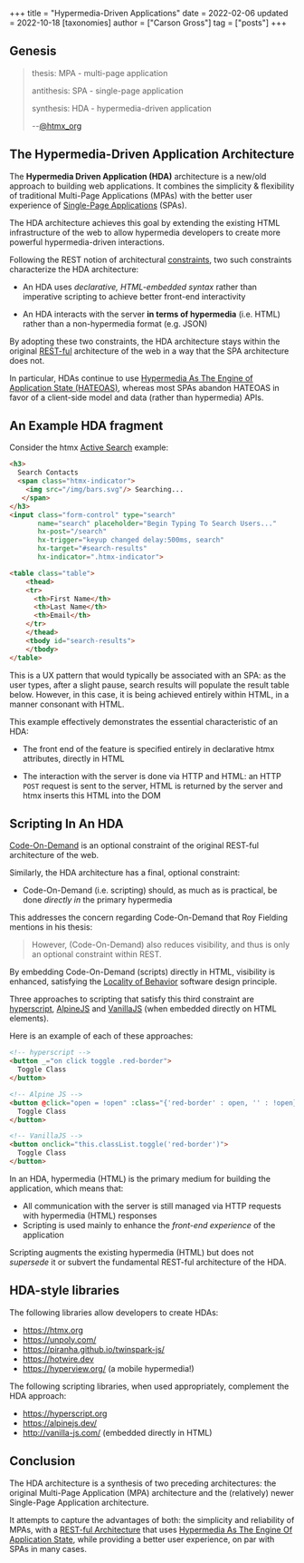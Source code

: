 +++
title = "Hypermedia-Driven Applications"
date = 2022-02-06
updated = 2022-10-18
[taxonomies]
author = ["Carson Gross"]
tag = ["posts"]
+++

## Genesis

> thesis: MPA - multi-page application
>
> antithesis: SPA -  single-page application
>
> synthesis: HDA - hypermedia-driven application
>
> \-\-[@htmx_org](https://twitter.com/htmx_org/status/1490318550170357760)

## The Hypermedia-Driven Application Architecture

The **Hypermedia Driven Application (HDA)** architecture is a new/old approach to building web applications.  It combines
the simplicity & flexibility of traditional Multi-Page Applications (MPAs) with the better user experience of 
[Single-Page Applications](https://en.wikipedia.org/wiki/Single-page_application) (SPAs).

The HDA architecture achieves this goal by extending the existing HTML infrastructure of the web to allow hypermedia
 developers to create more powerful hypermedia-driven interactions.
 
Following the REST notion of architectural [constraints](https://www.ics.uci.edu/~fielding/pubs/dissertation/rest_arch_style.htm),
two such constraints characterize the HDA architecture: 

* An HDA uses *declarative, HTML-embedded syntax* rather than imperative scripting to achieve better front-end interactivity

* An HDA interacts with the server **in terms of hypermedia** (i.e. HTML) rather than a non-hypermedia format (e.g. JSON)

By adopting these two constraints, the HDA architecture stays within the original 
[REST-ful](https://developer.mozilla.org/en-US/docs/Glossary/REST) architecture of the web in a way that the SPA architecture
does not.  

In particular, HDAs continue to use [Hypermedia As The Engine of Application State (HATEOAS)](@/essays/hateoas.md), whereas
most SPAs abandon HATEOAS in favor of a client-side model and data (rather than hypermedia) APIs.

## An Example HDA fragment

Consider the htmx [Active Search](@/examples/active-search.md) example:

```html
<h3> 
  Search Contacts 
  <span class="htmx-indicator"> 
    <img src="/img/bars.svg"/> Searching... 
   </span> 
</h3>
<input class="form-control" type="search" 
       name="search" placeholder="Begin Typing To Search Users..." 
       hx-post="/search" 
       hx-trigger="keyup changed delay:500ms, search" 
       hx-target="#search-results" 
       hx-indicator=".htmx-indicator">

<table class="table">
    <thead>
    <tr>
      <th>First Name</th>
      <th>Last Name</th>
      <th>Email</th>
    </tr>
    </thead>
    <tbody id="search-results">
    </tbody>
</table>
```

This is a UX pattern that would typically be associated with an SPA: as the user types, after a slight pause, search 
results will populate the result table below.  However, in this case, it is being achieved entirely within HTML,
in a manner consonant with HTML.

This example effectively demonstrates the essential characteristic of an HDA:

* The front end of the feature is specified entirely in  declarative htmx attributes, directly in HTML

* The interaction with the server is done via HTTP and HTML: an HTTP `POST` request is sent to the server, HTML is 
  returned by the server and htmx inserts this HTML into the DOM

## Scripting In An HDA

[Code-On-Demand](https://www.ics.uci.edu/~fielding/pubs/dissertation/rest_arch_style.htm#sec_5_1_7) is an optional
constraint of the original REST-ful architecture of the web.

Similarly, the HDA architecture has a final, optional constraint:

* Code-On-Demand (i.e. scripting) should, as much as is practical, be done *directly in* the primary hypermedia

This addresses the concern regarding Code-On-Demand that Roy Fielding mentions in his thesis:

>  However, (Code-On-Demand) also reduces visibility, and thus is only an optional constraint within REST.

By embedding Code-On-Demand (scripts) directly in HTML, visibility is enhanced, satisfying the 
[Locality of Behavior](@/essays/locality-of-behaviour.md) software design principle.

Three approaches to scripting that satisfy this third constraint are [hyperscript](https://hyperscript.org), 
[AlpineJS](https://alpinejs.dev) and [VanillaJS](http://vanilla-js.com/) (when embedded directly on HTML elements).

Here is an example of each of these approaches:

```html
<!-- hyperscript -->
<button _="on click toggle .red-border">
  Toggle Class
</button>

<!-- Alpine JS -->
<button @click="open = !open" :class="{'red-border' : open, '' : !open}">
  Toggle Class
</button>

<!-- VanillaJS -->
<button onclick="this.classList.toggle('red-border')">
  Toggle Class
</button>
```

In an HDA, hypermedia (HTML) is the primary medium for building the application, which means that:

* All communication with the server is still managed via HTTP requests with hypermedia (HTML) responses
* Scripting is used mainly to enhance the *front-end experience* of the application

Scripting augments the existing hypermedia (HTML) but does not *supersede* it or subvert the fundamental REST-ful
architecture of the HDA.

## HDA-style libraries

The following libraries allow developers to create HDAs:

* <https://htmx.org>
* <https://unpoly.com/>
* <https://piranha.github.io/twinspark-js/>
* <https://hotwire.dev>
* <https://hyperview.org/> (a mobile hypermedia!)

The following scripting libraries, when used appropriately, complement the HDA approach:

* <https://hyperscript.org>
* <https://alpinejs.dev/>
* <http://vanilla-js.com/> (embedded directly in HTML)

## Conclusion

The HDA architecture is a synthesis of two preceding architectures: the original Multi-Page Application (MPA) architecture
 and the (relatively) newer Single-Page Application architecture.  

It attempts to capture the advantages of both: the simplicity and reliability of MPAs, with a 
[REST-ful Architecture](https://developer.mozilla.org/en-US/docs/Glossary/REST) that uses 
[Hypermedia As The Engine Of Application State](@/essays/hateoas.md), while providing a better user experience, on par
with SPAs in many cases.
